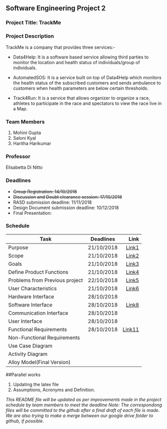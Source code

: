 ## Software Engineering Project 2

### Project Title: TrackMe 

### Project Description
TrackMe is a company that provides three services:-

* Data4Help: It is a software based service allowing third parties to monitor the location and health status of individuals/group of individuals.

* AutomatedSOS: It is a service built on top of Data4Help which monitors the health status of the subscribed customers and sends ambulance to customers when health parameters are below certain thresholds.

* Track4Run: It is a service that allows organizer to organize a race, athletes to participate in the race and spectators to view the race live in a Map.

### Team Members
1. Mohini Gupta
2. Saloni Kyal 
3. Haritha Harikumar

### Professor
  Elisabetta Di Nitto

### Deadlines
* ~~Group Registration: 14/10/2018~~
* ~~Discussion and Doubt clearance session: 17/10/2018~~
* RASD submission deadline: 11/11/2018
* Design Document submission deadline: 10/12/2018
* Final Presentation:

### Schedule 

| Task                                 | Deadlines     | Link  |
| ------------------------------------ |:-------------:| -----:|
| Purpose                       | 21/10/2018      | [Link1](https://docs.google.com/document/d/1Or7aglJbeBsoHR5tqhnVymgFG0gOmihCOXqvMuci21g/edit?usp=sharing) |
| Scope                         |  21/10/2018     | [Link2](https://docs.google.com/document/d/1D-FYubddELyB6ro9z1Oxj5xlG_8zpWq2HJFKQx24IG4/edit?usp=sharing) |
| Goals                         |   21/10/2018    |  [Link3](https://docs.google.com/document/d/13ibDW_v_D57mA2n-OOU7XBZVjlH4gbkjZh_6A9Sht1g/edit?usp=sharing) |
| Define Product Functions             | 21/10/2018   | [Link4](https://docs.google.com/document/d/1RZdYuTasAuT0GDCwBPlvUDSUkG2Xa49ng8N7ZI9vc3M/edit?usp=sharing) |
| Problems from Previous project      | 22/10/2018    | [Link5](https://docs.google.com/document/d/143Q_0F3AAMLNcqAfy1sm0pyHeD6Y2WTMwDMYzgMxeUY/edit?usp=sharing)   |
| User Characteristics                 | 21/10/2018   | [Link6](https://docs.google.com/document/d/1OdOKbLerwhISCSZ5Qt22pAm_vOwS3x0uSVbc_Ed1JAw/edit?usp=sharing) |
| Hardware Interface                   | 28/10/2018    |       |
| Software Interface                   | 28/10/2018    | [Link8](https://docs.google.com/document/d/1m6OQ-cGd1xN0bK9nUfAKDk8bnIaw8kqJw1tDWOZjcjE/edit?usp=sharing) |
| Communication Interface              | 28/10/2018    |       |
| User Interface                       | 28/10/2018    |       |
| Functional Requirements              | 28/10/2018    | [Link11](https://docs.google.com/document/d/1aDLVBe5S9p1dQ0r9be2EviskRdyp8PDLtewoJKthFk8/edit?usp=sharing) |
| Non-Functional Requirements          |               |       |
| Use Case Diagram                     |               |       |
| Activity Diagram                     |               |       |
| Alloy Model(Final Version)           |               |       |


##Parallel works
1. Updating the latex file 
2. Assumptions, Acronyms and Definition.



*This README file will be updated as per improvements made in the project schedule by team members to meet the deadline*
*Note: The correspondong files will be committed to the github after a final draft of each file is made. We are also trying to make a merge between our google drive folder to github, if possible.*
